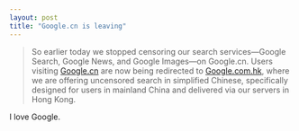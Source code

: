 ```yaml
---
layout: post
title: "Google.cn is leaving"
---
```


> So earlier today we stopped censoring our search services—Google Search, Google News, and Google Images—on Google.cn. Users visiting [Google.cn][googlecn] are now being redirected to [Google.com.hk][googlehk], where we are offering uncensored search in simplified Chinese, specifically designed for users in mainland China and delivered via our servers in Hong Kong.

I love Google.

[googlecn]:http://google.cn
[googlehk]:http://google.com.hk

